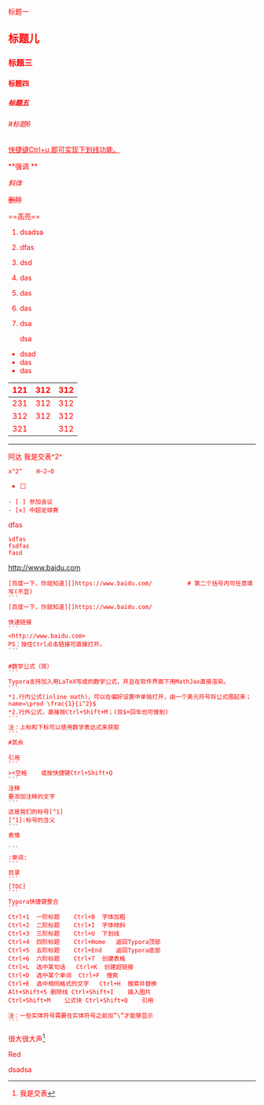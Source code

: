 标题一

## 标题儿

### 标题三

#### 标题四

##### 标题五

###### #标题6

<u>快捷键Ctrl+u,即可实现下划线功能。</u>

**强调 ** 





*斜体*





~~删除~~



==高亮==



1. dsadsa

2. dfas

3. dsd

4. das

5. das

6. das

7. dsa

   dsa

+ dsad
+ das
+ das

| 121  | 312  | 312  |
| ---- | ---- | ---- |
| 231  | 312  | 312  |
| 312  | 312  | 312  |
| 321  |      | 312  |



*****



阿达 我是交表^2^

```
x^2^    H~2~O
```

-[ ]



```
- [ ] 参加会议
- [x] 中超足球赛
```





dfas

```
sdfas
fsdfas
fasd

```



<http://www.baidu.com>

```
[百度一下，你就知道][]https://www.baidu.com/          # 第二个括号内可任意填写(不显)
​```
[百度一下，你就知道][]https://www.baidu.com/

快速链接
​```
<http://www.baidu.com>
PS：按住Ctrl点击链接可直接打开。
​```

#数学公式（简）
​```
Typora支持加入用LaTeX写成的数学公式，并且在软件界面下用MathJax直接渲染。
​```
*1.行内公式(inline math)，可以在偏好设置中单独打开，由一个美元符号将公式围起来；name=\prod \frac{1}{i^2}$
*2.行外公式，直接按Ctrl+Shift+M；(双$+回车也可做到)
​```
注：上标和下标可以使用数学表达式来获取
​```
#其余

引用
​```
>+空格    或按快捷键Ctrl+Shift+Q
​```
注释
要添加注释的文字
​```
这是我们的标号[^1]
[^1]:标号的含义
​```
表情

​```
:单词:
​```
目录
​```
[TOC]
​```
Typora快捷键整合
​```
Ctrl+1  一阶标题    Ctrl+B  字体加粗
Ctrl+2  二阶标题    Ctrl+I  字体倾斜
Ctrl+3  三阶标题    Ctrl+U  下划线
Ctrl+4  四阶标题    Ctrl+Home   返回Typora顶部
Ctrl+5  五阶标题    Ctrl+End    返回Typora底部
Ctrl+6  六阶标题    Ctrl+T  创建表格
Ctrl+L  选中某句话   Ctrl+K  创建超链接
Ctrl+D  选中某个单词  Ctrl+F  搜索
Ctrl+E  选中相同格式的文字   Ctrl+H  搜索并替换
Alt+Shift+5 删除线 Ctrl+Shift+I    插入图片
Ctrl+Shift+M    公式块 Ctrl+Shift+Q    引用

注：一些实体符号需要在实体符号之前加”\”才能够显示
​```
```





很大很大声[^hahsd]

<font color="red">Red</font>

<html style="color:red">dsadsa</html>













[^hahsd]: 我是交表





